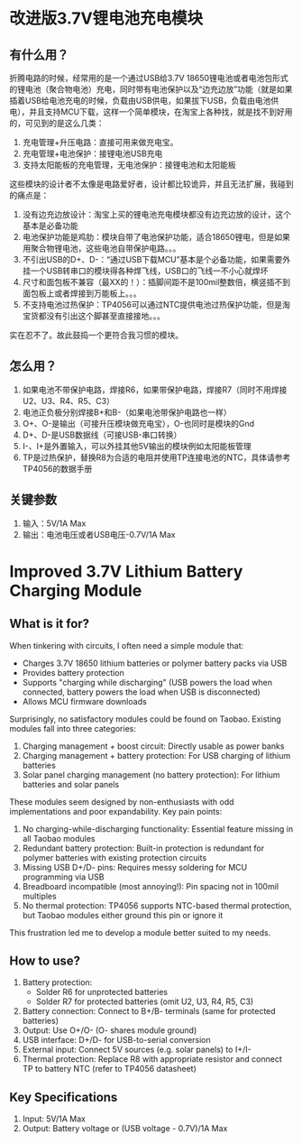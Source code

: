 # 改进版3.7V锂电池充电模块
## 有什么用？
折腾电路的时候，经常用的是一个通过USB给3.7V 18650锂电池或者电池包形式的锂电池（聚合物电池）充电，同时带有电池保护以及“边充边放”功能（就是如果插着USB给电池充电的时候，负载由USB供电，如果拔下USB，负载由电池供电），并且支持MCU下载，这样一个简单模块，在淘宝上各种找，就是找不到好用的，可见到的是这么几类：
1. 充电管理+升压电路：直接可用来做充电宝。
2. 充电管理+电池保护：接锂电池USB充电
3. 支持太阳能板的充电管理，无电池保护：接锂电池和太阳能板

这些模块的设计者不太像是电路爱好者，设计都比较诡异，并且无法扩展，我碰到的痛点是：
1. 没有边充边放设计：淘宝上买的锂电池充电模块都没有边充边放的设计，这个基本是必备功能
2. 电池保护功能是鸡肋：模块自带了电池保护功能，适合18650锂电，但是如果用聚合物锂电池，这些电池自带保护电路。。。
3. 不引出USB的D+、D-：“通过USB下载MCU”基本是个必备功能，如果需要外挂一个USB转串口的模块得各种焊飞线，USB口的飞线一不小心就焊坏
4. 尺寸和面包板不兼容（最XX的！）：插脚间距不是100mil整数倍，横竖插不到面包板上或者焊接到万能板上。。。
5. 不支持电池过热保护：TP4056可以通过NTC提供电池过热保护功能，但是淘宝货都没有引出这个脚甚至直接接地。。。

实在忍不了。故此鼓捣一个更符合我习惯的模块。

## 怎么用？
1. 如果电池不带保护电路，焊接R6，如果带保护电路，焊接R7（同时不用焊接U2、U3、R4、R5、C3）
2. 电池正负极分别焊接B+和B-（如果电池带保护电路也一样）
3. O+、O-是输出（可接升压模块做充电宝），O-也同时是模块的Gnd
4. D+、D-是USB数据线（可接USB-串口转换）
5. I-、I+是外置输入，可以外挂其他5V输出的模块例如太阳能板管理
6. TP是过热保护，替换R8为合适的电阻并使用TP连接电池的NTC，具体请参考TP4056的数据手册

## 关键参数
1. 输入：5V/1A Max
2. 输出：电池电压或者USB电压-0.7V/1A Max

# Improved 3.7V Lithium Battery Charging Module
## What is it for?
When tinkering with circuits, I often need a simple module that:
- Charges 3.7V 18650 lithium batteries or polymer battery packs via USB
- Provides battery protection
- Supports "charging while discharging" (USB powers the load when connected, battery powers the load when USB is disconnected)
- Allows MCU firmware downloads

Surprisingly, no satisfactory modules could be found on Taobao. Existing modules fall into three categories:
1. Charging management + boost circuit: Directly usable as power banks
2. Charging management + battery protection: For USB charging of lithium batteries
3. Solar panel charging management (no battery protection): For lithium batteries and solar panels

These modules seem designed by non-enthusiasts with odd implementations and poor expandability. Key pain points:
1. No charging-while-discharging functionality: Essential feature missing in all Taobao modules
2. Redundant battery protection: Built-in protection is redundant for polymer batteries with existing protection circuits
3. Missing USB D+/D- pins: Requires messy soldering for MCU programming via USB
4. Breadboard incompatible (most annoying!): Pin spacing not in 100mil multiples
5. No thermal protection: TP4056 supports NTC-based thermal protection, but Taobao modules either ground this pin or ignore it

This frustration led me to develop a module better suited to my needs.

## How to use?
1. Battery protection:
   - Solder R6 for unprotected batteries
   - Solder R7 for protected batteries (omit U2, U3, R4, R5, C3)
2. Battery connection: Connect to B+/B- terminals (same for protected batteries)
3. Output: Use O+/O- (O- shares module ground)
4. USB interface: D+/D- for USB-to-serial conversion
5. External input: Connect 5V sources (e.g. solar panels) to I+/I-
6. Thermal protection: Replace R8 with appropriate resistor and connect TP to battery NTC (refer to TP4056 datasheet)

## Key Specifications
1. Input: 5V/1A Max
2. Output: Battery voltage or (USB voltage - 0.7V)/1A Max

